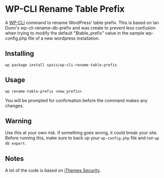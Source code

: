 WP-CLI Rename Table Prefix
===============================

A [WP-CLI](http://wp-cli.org/) command to rename WordPress' table prefix. This is based on Ian Dunn's wp-cli-rename-db-prefix and was create to prevent less confusion when trying to modify the default "$table_prefix" value in the sample wp-config.php file of a new wordpress installation.

## Installing

`wp package install spxis/wp-cli-rename-table-prefix`

## Usage

`wp rename-table-prefix <new_prefix>`

You will be prompted for confirmation before the command makes any changes.

## Warning

Use this at your own risk. If something goes wrong, it could break your site. Before running this, make sure to back up your `wp-config.php` file and run `wp db export`.

## Notes

A lot of the code is based on [iThemes Security](https://wordpress.org/plugins/better-wp-security/).
